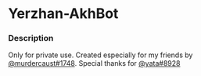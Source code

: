 # Yerzhan-AkhBot

### Description
Only for private use. Created especially for my friends by [@murdercaust#1748](https://github.com/damirtag). Special thanks for [@yata#8928](https://t.me/yata3272)
